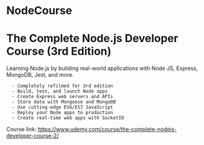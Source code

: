 # NodeCourse

# The Complete Node.js Developer Course (3rd Edition)

Learning Node.js by building real-world applications with Node JS, Express, MongoDB, Jest, and more.

      - Completely refilmed for 3rd edition
      - Build, test, and launch Node apps
      - Create Express web servers and APIs
      - Store data with Mongoose and MongoDB
      - Use cutting-edge ES6/ES7 JavaScript
      - Deploy your Node apps to production
      - Create real-time web apps with SocketIO

Course link: https://www.udemy.com/course/the-complete-nodejs-developer-course-2/
